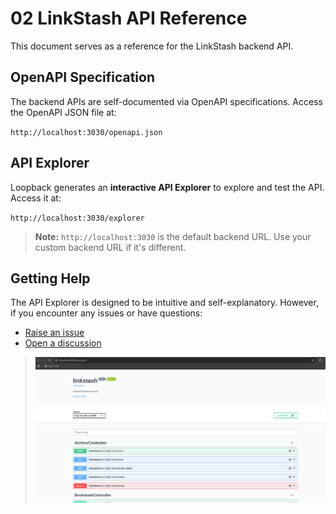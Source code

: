 # 02 LinkStash API Reference

This document serves as a reference for the LinkStash backend API.

## OpenAPI Specification
The backend APIs are self-documented via OpenAPI specifications. Access the OpenAPI JSON file at:

`http://localhost:3030/openapi.json`

## API Explorer
Loopback generates an **interactive API Explorer** to explore and test the API. Access it at:

`http://localhost:3030/explorer`

> **Note:** `http://localhost:3030` is the default backend URL. Use your custom backend URL if it's different.

## Getting Help
The API Explorer is designed to be intuitive and self-explanatory. However, if you encounter any issues or have questions:
- [Raise an issue](https://github.com/ahmadfarhan1981/linkstash/issues)
- [Open a discussion](https://github.com/ahmadfarhan1981/linkstash/discussions)

>  <img src="../img/screenshots/openapi-explorer.png" alt="OpenAPI explorer" width="750" >
